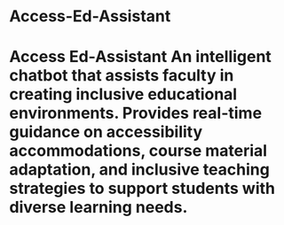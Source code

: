 # Access-Ed-Assistant
# Access Ed-Assistant  An intelligent chatbot that assists faculty in creating inclusive educational environments. Provides real-time guidance on accessibility accommodations, course material adaptation, and inclusive teaching strategies to support students with diverse learning needs.
